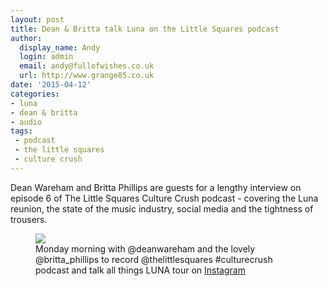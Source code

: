 ```yaml
---
layout: post
title: Dean & Britta talk Luna on the Little Squares podcast
author:
  display_name: Andy
  login: admin
  email: andy@fullofwishes.co.uk
  url: http://www.grange85.co.uk
date: '2015-04-12'
categories:
- luna
- dean & britta
- audio
tags:
 - podcast
 - the little squares
 - culture crush
---
```

<p>Dean Wareham and Britta Phillips are guests for a lengthy interview on episode 6 of The Little Squares Culture Crush podcast - covering the Luna reunion,  the state of the music industry, social media and the tightness of trousers.</p>
<p><figure class="caption aligncenter"><img src="https://media.fullofwishes.co.uk/02-luna/pictures/dean-wareham-instagram-schererforever.jpg" class /><figcaption class="caption-text"> Monday morning with @deanwareham and the lovely @britta_phillips to record @thelittlesquares #culturecrush podcast and talk all things LUNA tour on <a href="https://instagram.com/p/1JVs_wEhvk/">Instagram</a></figcaption></figure>

